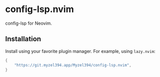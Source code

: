 # config-lsp.nvim

config-lsp for Neovim.

## Installation

Install using your favorite plugin manager. For example, using `lazy.nvim`:

```lua
{
    "https://git.myzel394.app/Myzel394/config-lsp.nvim",
}
```
